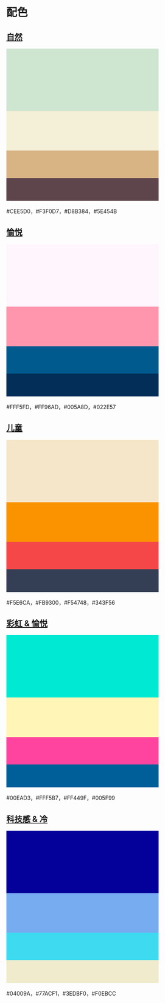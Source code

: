 # 配色
## [自然](https://www.colorhunt.co/palette/cee5d0f3f0d7d8b3845e454b)

![](./images/nature.png)

#CEE5D0，#F3F0D7，#D8B384，#5E454B

## [愉悦](https://www.colorhunt.co/palette/fff5fdff96ad005a8d022e57)

![](./images/happy.png)

#FFF5FD，#FF96AD，#005A8D，#022E57

## [儿童](https://www.colorhunt.co/palette/f5e6cafb9300f54748343f56)

![](./images/child.png)

#F5E6CA，#FB9300，#F54748，#343F56

## [彩虹 & 愉悦](https://www.colorhunt.co/palette/00ead3fff5b7ff449f005f99)

![](./images/rainbow.png)

#00EAD3，#FFF5B7，#FF449F，#005F99

## [科技感 & 冷](https://www.colorhunt.co/palette/04009a77acf13edbf0f0ebcc)

![](./images/cold.png)

#04009A，#77ACF1，#3EDBF0，#F0EBCC
